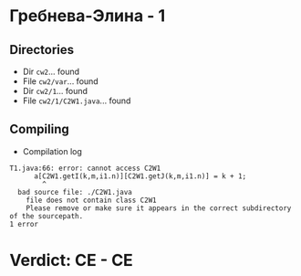 # Гребнева-Элина - 1
## Directories
- Dir `cw2`... found
- File `cw2/var`... found
- Dir `cw2/1`... found
- File `cw2/1/C2W1.java`... found
## Compiling
- Compilation log
```
T1.java:66: error: cannot access C2W1
      a[C2W1.getI(k,m,i1.n)][C2W1.getJ(k,m,i1.n)] = k + 1;
        ^
  bad source file: ./C2W1.java
    file does not contain class C2W1
    Please remove or make sure it appears in the correct subdirectory of the sourcepath.
1 error

```
# Verdict: **CE** - CE
